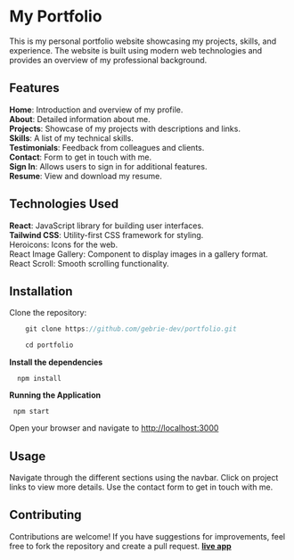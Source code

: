 # My Portfolio
This is my personal portfolio website showcasing my projects, skills, and experience.
The website is built using modern web technologies and provides an overview of my professional background.

## Features
**Home**: Introduction and overview of my profile.<br>
**About**: Detailed information about me.<br>
**Projects**: Showcase of my projects with descriptions and links.<br>
**Skills**: A list of my technical skills.<br>
**Testimonials**: Feedback from colleagues and clients.<br>
**Contact**: Form to get in touch with me.<br>
**Sign In**: Allows users to sign in for additional features.<br>
**Resume**: View and download my resume.<br>
## Technologies Used
**React**: JavaScript library for building user interfaces.<br>
**Tailwind CSS**: Utility-first CSS framework for styling.<br>
Heroicons: Icons for the web.<br>
React Image Gallery: Component to display images in a gallery format.<br>
React Scroll: Smooth scrolling functionality.<br>

## Installation
Clone the repository:


```javascript
    git clone https://github.com/gebrie-dev/portfolio.git
```
```javascript
    cd portfolio
```
**Install the dependencies**
```
  npm install
```
**Running the Application**
```
 npm start
```
Open your browser and navigate to [http://localhost:3000](http://localhost:3000)

## Usage
Navigate through the different sections using the navbar.
Click on project links to view more details.
Use the contact form to get in touch with me.
## Contributing
Contributions are welcome! If you have suggestions for improvements,
feel free to fork the repository and create a pull request.
[**live app**](gebrieportfolio.netlify.app)



